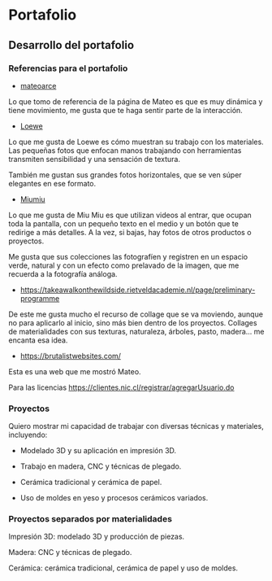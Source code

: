 # Portafolio

## Desarrollo del portafolio

### Referencias para el portafolio

- [mateoarce](https://mateoarce.cl/)

Lo que tomo de referencia de la página de Mateo es que es muy dinámica y tiene movimiento, me gusta que te haga sentir parte de la interacción.

- [Loewe](https://www.loewe.com/usa/en/craft/craft-commitment.html)

Lo que me gusta de Loewe es cómo muestran su trabajo con los materiales. Las pequeñas fotos que enfocan manos trabajando con herramientas transmiten sensibilidad y una sensación de textura.

También me gustan sus grandes fotos horizontales, que se ven súper elegantes en ese formato.

- [Miumiu](https://www.miumiu.com/es/es.html)

Lo que me gusta de Miu Miu es que utilizan videos al entrar, que ocupan toda la pantalla, con un pequeño texto en el medio y un botón que te redirige a más detalles. A la vez, si bajas, hay fotos de otros productos o proyectos.

Me gusta que sus colecciones las fotografíen y registren en un espacio verde, natural y con un efecto como prelavado de la imagen, que me recuerda a la fotografía análoga.

- https://takeawalkonthewildside.rietveldacademie.nl/page/preliminary-programme

De este me gusta mucho el recurso de collage que se va moviendo, aunque no para aplicarlo al inicio, sino más bien dentro de los proyectos. Collages de materialidades con sus texturas, naturaleza, árboles, pasto, madera… me encanta esa idea.

- https://brutalistwebsites.com/

Esta es una web que me mostró Mateo.

Para las licencias https://clientes.nic.cl/registrar/agregarUsuario.do

### Proyectos

Quiero mostrar mi capacidad de trabajar con diversas técnicas y materiales, incluyendo:

- Modelado 3D y su aplicación en impresión 3D.

- Trabajo en madera, CNC y técnicas de plegado.

- Cerámica tradicional y cerámica de papel.

- Uso de moldes en yeso y procesos cerámicos variados.

### Proyectos separados por materialidades

Impresión 3D: modelado 3D y producción de piezas.

Madera: CNC y técnicas de plegado.

Cerámica: cerámica tradicional, cerámica de papel y uso de moldes.

